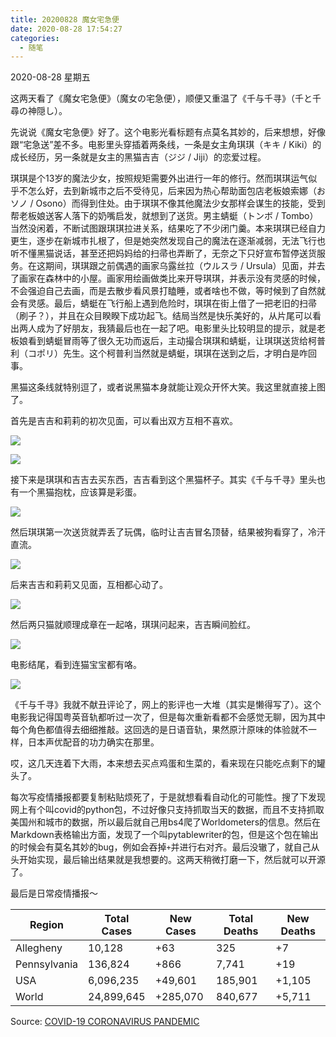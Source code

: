 ```yaml
---
title: 20200828 魔女宅急便
date: 2020-08-28 17:54:27
categories:
  - 随笔
---
```

2020-08-28 星期五

这两天看了《魔女宅急便》（魔女の宅急便），顺便又重温了《千与千寻》（千と千尋の神隠し）。

先说说《魔女宅急便》好了。这个电影光看标题有点莫名其妙的，后来想想，好像跟“宅急送”差不多。电影里头穿插着两条线，一条是女主角琪琪（キキ / Kiki）的成长经历，另一条就是女主的黑猫吉吉（ジジ / Jiji）的恋爱过程。

琪琪是个13岁的魔法少女，按照规矩需要外出进行一年的修行。然而琪琪运气似乎不怎么好，去到新城市之后不受待见，后来因为热心帮助面包店老板娘索娜（おソノ / Osono）而得到住处。由于琪琪不像其他魔法少女那样会谋生的技能，受到帮老板娘送客人落下的奶嘴启发，就想到了送货。男主蜻蜓（トンボ / Tombo）当然没闲着，不断试图跟琪琪拉进关系，结果吃了不少闭门羹。本来琪琪已经自力更生，逐步在新城市扎根了，但是她突然发现自己的魔法在逐渐减弱，无法飞行也听不懂黑猫说话，甚至还把妈妈给的扫帚也弄断了，无奈之下只好宣布暂停送货服务。在这期间，琪琪跟之前偶遇的画家乌露丝拉（ウルスラ / Ursula）见面，并去了画家在森林中的小屋。画家用绘画做类比来开导琪琪，并表示没有灵感的时候，不会强迫自己去画，而是去散步看风景打瞌睡，或者啥也不做，等时候到了自然就会有灵感。最后，蜻蜓在飞行船上遇到危险时，琪琪在街上借了一把老旧的扫帚（刷子？），并且在众目睽睽下成功起飞。结局当然是快乐美好的，从片尾可以看出两人成为了好朋友，我猜最后也在一起了吧。电影里头比较明显的提示，就是老板娘看到蜻蜓冒雨等了很久无功而返后，主动撮合琪琪和蜻蜓，让琪琪送货给柯普利（コポリ）先生。这个柯普利当然就是蜻蜓，琪琪在送到之后，才明白是咋回事。

黑猫这条线就特别逗了，或者说黑猫本身就能让观众开怀大笑。我这里就直接上图了。

首先是吉吉和莉莉的初次见面，可以看出双方互相不喜欢。

![](https://raw.githubusercontent.com/oscarcx123/hexo_resource/master/img/20200828_lily_1.png)

![](https://raw.githubusercontent.com/oscarcx123/hexo_resource/master/img/20200828_jiji_1.png)

接下来是琪琪和吉吉去买东西，吉吉看到这个黑猫杯子。其实《千与千寻》里头也有一个黑猫抱枕，应该算是彩蛋。

![](https://raw.githubusercontent.com/oscarcx123/hexo_resource/master/img/20200828_jiji_2.png)

然后琪琪第一次送货就弄丢了玩偶，临时让吉吉冒名顶替，结果被狗看穿了，冷汗直流。

![](https://raw.githubusercontent.com/oscarcx123/hexo_resource/master/img/20200828_jiji_3.png)

后来吉吉和莉莉又见面，互相都心动了。

![](https://raw.githubusercontent.com/oscarcx123/hexo_resource/master/img/20200828_together_1.png)

然后两只猫就顺理成章在一起咯，琪琪问起来，吉吉瞬间脸红。

![](https://raw.githubusercontent.com/oscarcx123/hexo_resource/master/img/20200828_together_2.png)

电影结尾，看到连猫宝宝都有咯。

![](https://raw.githubusercontent.com/oscarcx123/hexo_resource/master/img/20200828_together_3.png)

《千与千寻》我就不献丑评论了，网上的影评也一大堆（其实是懒得写了）。这个电影我记得国粤英音轨都听过一次了，但是每次重新看都不会感觉无聊，因为其中每个角色都值得去细细推敲。这回选的是日语音轨，果然原汁原味的体验就不一样，日本声优配音的功力确实在那里。

哎，这几天连着下大雨，本来想去买点鸡蛋和生菜的，看来现在只能吃点剩下的罐头了。

每次写疫情播报都要复制粘贴烦死了，于是就想看看自动化的可能性。搜了下发现网上有个叫covid的python包，不过好像只支持抓取当天的数据，而且不支持抓取美国州和城市的数据，所以最后就自己用bs4爬了Worldometers的信息。然后在Markdown表格输出方面，发现了一个叫pytablewriter的包，但是这个包在输出的时候会有莫名其妙的bug，例如会吞掉`+`并进行右对齐。最后没辙了，就自己从头开始实现，最后输出结果就是我想要的。这两天稍微打磨一下，然后就可以开源了。

最后是日常疫情播报～

| Region       | Total Cases | New Cases | Total Deaths | New Deaths |
|--------------|-------------|-----------|--------------|------------|
| Allegheny    | 10,128      | +63       | 325          | +7         |
| Pennsylvania | 136,824     | +866      | 7,741        | +19        |
| USA          | 6,096,235   | +49,601   | 185,901      | +1,105     |
| World        | 24,899,645  | +285,070  | 840,677      | +5,711     |

Source: [COVID-19 CORONAVIRUS PANDEMIC](https://www.worldometers.info/coronavirus/)
